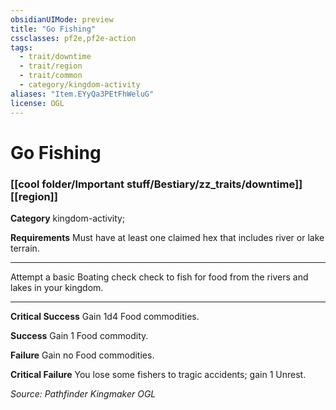 ```yaml
---
obsidianUIMode: preview
title: "Go Fishing"
cssclasses: pf2e,pf2e-action
tags:
  - trait/downtime
  - trait/region
  - trait/common
  - category/kingdom-activity
aliases: "Item.EYyQa3PEtFhWeluG"
license: OGL
---
```

# Go Fishing

### [[cool folder/Important stuff/Bestiary/zz_traits/downtime]][[region]]

**Category** kingdom-activity; 




**Requirements** Must have at least one claimed hex that includes river or lake terrain.

* * *

Attempt a basic Boating check check to fish for food from the rivers and lakes in your kingdom.

* * *

**Critical Success** Gain 1d4 Food commodities.

**Success** Gain 1 Food commodity.

**Failure** Gain no Food commodities.

**Critical Failure** You lose some fishers to tragic accidents; gain 1 Unrest.

*Source: Pathfinder Kingmaker*
*OGL*